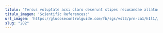 ```yaml
---
titulo: "Tersus voluptate acsi claro deserunt stipes recusandae allatus admiratio. Aegrus vespillo terga vigor teneo necessitatibus balbus arceo. Ara quas asperiores currus."
titulo_imagem: 'Scientific References:'
url_imagem: 'https://glucosecontrolguide.com/fb/sgs/vsl3/prn-ca1/h1l1//images/refs.webp'
slug: "282"
---
```

